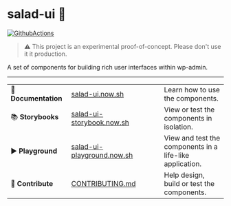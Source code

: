 # salad-ui 🥗

[![GithubActions](https://github.com/salad-ui/components/workflows/main/badge.svg)](https://github.com/salad-ui/components/actions)

> ⚠️ This project is an experimental proof-of-concept. Please don't use it it production.

A set of components for building rich user interfaces within wp-admin.

---

<table>
  <tbody>
    <tr>
      <td width="125px">📖 <strong>Documentation</strong></td>
      <td width="200px"><a href="https://salad-ui.now.sh/">salad-ui.now.sh</a></td>
      <td>Learn how to use the components.</td>
    </tr>
    <tr>
      <td width="125px">📚 <strong>Storybooks</strong></td>
      <td width="200px"><a href="https://salad-ui-storybook.now.sh/">salad-ui-storybook.now.sh</a></td>
      <td>View or test the components in isolation.</td>
    </tr>
    <tr>
      <td>▶️ <strong>Playground</strong></td>
      <td><a href="https://salad-ui-storybook.now.sh/">salad-ui-playground.now.sh</a></td>
      <td>View and test the components in a life-like application.</td>
    </tr>
    <tr>
      <td>💖 <strong>Contribute</strong></td>
      <td><a href="./CONTRIBUTING.md">CONTRIBUTING.md</a></td>
      <td>Help design, build or test the components. </td>
    </tr>
  </tbody>
</table>
